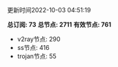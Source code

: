 更新时间2022-10-03 04:51:19

**总订阅: 73**
**总节点: 2711**
**有效节点: 761**
- v2ray节点: 290
- ss节点: 416
- trojan节点: 55
